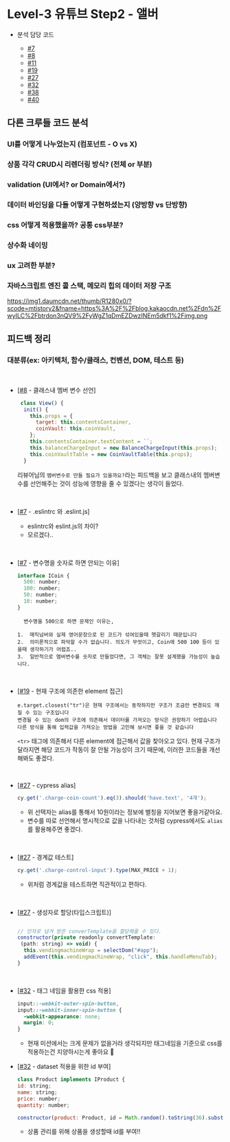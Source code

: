 # Level-3 유튜브 Step2 - 앨버

- 분석 담당 코드

  - [#7](https://github.com/woowacourse/javascript-vendingmachine/pull/7)
  - [#8](https://github.com/woowacourse/javascript-vendingmachine/pull/8)
  - [#11](https://github.com/woowacourse/javascript-vendingmachine/pull/11)
  - [#19](https://github.com/woowacourse/javascript-vendingmachine/pull/19)
  - [#27](https://github.com/woowacourse/javascript-vendingmachine/pull/27)
  - [#32](https://github.com/woowacourse/javascript-vendingmachine/pull/32)
  - [#38](https://github.com/woowacourse/javascript-vendingmachine/pull/38)
  - [#40](https://github.com/woowacourse/javascript-vendingmachine/pull/40)

## 다른 크루들 코드 분석

### UI를 어떻게 나누었는지 (컴포넌트 - O vs X)

### 상품 각각 CRUD시 리렌더링 방식? (전체 or 부분)

### validation (UI에서? or Domain에서?)

### 데이터 바인딩을 다들 어떻게 구현하셨는지 (양방향 vs 단방향)

### css 어떻게 적용했을까? 공통 css부분?

### 상수화 네이밍

### ux 고려한 부분?

### 자바스크립트 엔진 콜 스택, 메모리 힙의 데이터 저장 구조

https://img1.daumcdn.net/thumb/R1280x0/?scode=mtistory2&fname=https%3A%2F%2Fblog.kakaocdn.net%2Fdn%2FwyILC%2Fbtrdon3nQV9%2FyWgZ1qDmEZDwzINEm5dkf1%2Fimg.png

## 피드백 정리

### 대분류(ex: 아키텍처, 함수/클래스, 컨벤션, DOM, 테스트 등)

<br>

- [[#8](https://github.com/woowacourse/javascript-vendingmachine/pull/8#discussion_r835781324) - 클래스내 멤버 변수 선언]

  ```javascript
   class View() {
    init() {
      this.props = {
        target: this.contentsContainer,
        coinVault: this.coinVault,
      };
      this.contentsContainer.textContent = ``;
      this.balanceChargeInput = new BalanceChargeInput(this.props);
      this.coinVaultTable = new CoinVaultTable(this.props);
    }
  ```

  리뷰어님의 `멤버변수로 만들 필요가 있을까요?`라는 피드백을 보고 클래스내의 멤버변수를 선언해주는 것이 성능에 영향을 줄 수 있겠다는 생각이 들었다.

  <br>

- [[#7](https://github.com/woowacourse/javascript-vendingmachine/pull/7/files#r835727878) - .eslintrc 와 .eslint.js]

  - eslintrc와 eslint.js의 차이?
  - 모르겠다..

<br>

- [[#7](https://github.com/woowacourse/javascript-vendingmachine/pull/7/files#r838078443) - 변수명을 숫자로 하면 안되는 이유]

  ```javascript
  interface ICoin {
    500: number;
    100: number;
    50: number;
    10: number;
  }
  ```

  ```
    변수명을 500으로 하면 문제인 이유는,

  1.  매직넘버와 실제 영어문장으로 된 코드가 섞여있을때 햇갈리기 때문입니다
  2.  의미론적으로 파악할 수가 없습니다. 의도가 무엇이고, Coin에 500 100 등이 있을때 생각하기가 어렵죠..
  3.  일반적으로 멤버변수를 숫자로 만들었다면, 그 객체는 잘못 설계했을 가능성이 높습니다.
  ```

<br>

- [[#19](https://github.com/woowacourse/javascript-vendingmachine/pull/19/files#r836525890) - 현재 구조에 의존한 element 접근]

  ```
  e.target.closest("tr")은 현재 구조에서는 동작하지만 구조가 조금만 변경되도 깨질 수 있는 구조입니다
  변경될 수 있는 dom의 구조에 의존해서 데이터를 가져오는 방식은 권장하기 어렵습니다
  다른 방식을 통해 입력값을 가져오는 방법을 고민해 보시면 좋을 것 같습니다
  ```

  `<tr>` 태그에 의존해서 다른 element에 접근해서 값을 찾아오고 있다. 현재 구조가 달라지면 해당 코드가 작동이 잘 안될 가능성이 크기 때문에, 이러한 코드들을 개선해봐도 좋겠다.

<br>

- [[#27](https://github.com/woowacourse/javascript-vendingmachine/pull/27/files#r835926174) - cypress alias]

  ```javascript
  cy.get('.charge-coin-count').eq(3).should('have.text', '4개');
  ```

  - 위 선택자는 alias를 통해서 10원이라는 정보에 별칭을 지어보면 좋을거같아요.
  - 변수를 따로 선언해서 명시적으로 값을 나타내는 것처럼 cypress에서도 `alias`를 활용해주면 좋겠다.

<br>

- [[#27](https://github.com/woowacourse/javascript-vendingmachine/pull/27/files#r835922642) - 경계값 테스트]

  ```javascript
  cy.get('.charge-control-input').type(MAX_PRICE + 1);
  ```

  - 위처럼 경계값을 테스트하면 직관적이고 편하다.

<br>

- [[#27](https://github.com/woowacourse/javascript-vendingmachine/pull/27/files#r835934011) - 생성자로 할당(타입스크립트)]

  ```javascript

  // 인자로 넘겨 받은 converTemplate을 할당해줄 수 있다.
  constructor(private readonly convertTemplate:
   (path: string) => void) {
    this.vendingmachineWrap = selectDom("#app");
    addEvent(this.vendingmachineWrap, "click", this.handleMenuTab);
  }
  ```

<br>

- [[#32](https://github.com/woowacourse/javascript-vendingmachine/pull/32/files#r836498728) - 태그 네임을 활용한 css 적용]

  ```css
  input::-webkit-outer-spin-button,
  input::-webkit-inner-spin-button {
    -webkit-appearance: none;
    margin: 0;
  }
  ```

  - 현재 미션에서는 크게 문제가 없을거라 생각되지만 태그네임을 기준으로 css를 적용하는건 지양하시는게 좋아요 👀

- [[#32](https://github.com/woowacourse/javascript-vendingmachine/pull/32/files#r835947796) - dataset 적용을 위한 id 부여]

  ```javascript
  class Product implements IProduct {
  id: string;
  name: string;
  price: number;
  quantity: number;

  constructor(product: Product, id = Math.random().toString(36).substring(2, 9)) {
  ```

  - 상품 관리를 위해 상품을 생성할때 id를 부여!!
